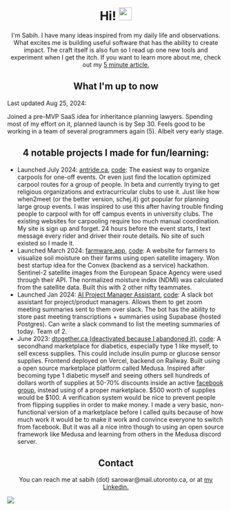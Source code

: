 <div id="header" align="center">
  <h1>
    Hi!
    <img src="https://media.giphy.com/media/hvRJCLFzcasrR4ia7z/giphy.gif" width="30px" />
  </h1>
  <p>
    I'm Sabih. I have many ideas inspired from my daily life and observations. What excites me is building useful software that has the ability to create impact. The craft itself is also fun so I read up one new tools and experiment when I get the itch. If you want to learn more about me, check out my <a target="_blank" href="https://dub.sh/about-me">5 minute article.</a>
  </p>
  <h2>What I'm up to now</h2>
    <div align="left">
      <p>Last updated Aug 25, 2024:</p>
      <p>Joined a pre-MVP SaaS idea for inheritance planning lawyers. Spending most of my effort on it, planned launch is by Sep 30. Feels good to be working in a team of several programmers again (5). Albeit very early stage.</p>
    </div>
  <h2 style="font-weight: bold">4 notable projects I made for fun/learning:</h2>
  <ul align="left">
    <li><span>Launched July 2024: </span><a href="https://antride.ca" target="_blank">antride.ca</a>, <a href="https://github.com/kleenkanteen/ant-ride">code</a>: The easiest way to organize carpools for one-off events. Or even just find the location optimized carpool routes for a group of people. In beta and currently trying to get religious organizations and extracurricular clubs to use it. Just like how when2meet (or the better version, schej.it) got popular for planning large group events. I was inspired to use this after having trouble finding people to carpool with for off campus events in university clubs. The existing websites for carpooling require too much manual coordination. My site is sign up and forget. 24 hours before the event starts, I text message every rider and driver their route details. No site of such existed so I made it.
    <li>
      <span>Launched March 2024: </span><a href="https://farmware-xi.vercel.app/" target="_blank">farmware.app</a>, <a href="https://github.com/giridhar7632/farmware">code</a>: A website for farmers to visualize soil moisture on their farms using open satellite imagery. Won best startup idea for the Convex       (backend as a service) hackathon. Sentinel-2 satellite images from the European Space Agency were used through their API. The normalized moisture index (NDMI) was calculated from the satellite data. Built this with 2 other nifty teammates.
    </li>
    <li>Launched Jan 2024: <a href="https://lablab.ai/event/nextgen-gpt-ai-hackathon/jarvis/ai-project-manager-assistant" target="_blank">AI Project Manager Assistant</a>, <a href="https://github.com/kleenkanteen/ai-project-manager-assistant">code</a>: A slack bot assistant for project/product managers. Allows them to get zoom meeting summaries sent to them over slack. The bot has the ability to store past meeting transcriptions + summaries using Supabase (hosted Postgres). Can
write a slack command to list the meeting summaries of today. Team of 2.</li>
    <li><span>June 2023: </span><a href="https://dtogether.ca" target="_blank">dtogether.ca (deactivated because I abandoned it)</a>, <a href="https://github.com/kleenkanteen/dtogether.ca-backend">code</a>: A secondhand marketplace for diabetics, especially type 1 like myself, to sell excess supplies. This could include insulin pump or glucose sensor supplies. Frontend deployed on Vercel, backend on Railway. Built using a open source marketplace platform called Medusa. Inspired after becoming type 1 diabetic myself and seeing others sell hundreds of dollars worth of supplies at 50-70% discounts inside an active <a href="https://www.facebook.com/groups/1087611668259945/" target="_blank">facebook group</a>, instead using of a proper marketplace. $500 worth of supplies would be $100. A verification system would be nice to prevent people from flipping supplies in order to make money. I made a very basic, non-functional version of a marketplace before I called quits because of how much work it would be to make it work and convince everyone to switch from facebook. But it was all a nice intro though to using an open source framework like Medusa and learning from others in the Medusa discord server.
    </li>
  </ul>
  <p>
  <h2>Contact</h2>
  <div>You can reach me at sabih (dot) sarowar@mail.utoronto.ca, or at <a href="https://www.linkedin.com/in/sabihsarowar/" target="_blank">my Linkedin.</a></div>
</div>

[![](https://ga-beacon.appspot.com/G-V5DLNR5FL3/github/readme?pixel)](https://github.com/kleenkanteen)
